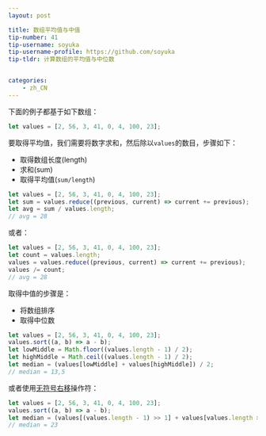 ```yaml
---
layout: post

title: 数组平均值与中值
tip-number: 41
tip-username: soyuka
tip-username-profile: https://github.com/soyuka
tip-tldr: 计算数组的平均值与中位数


categories:
    - zh_CN
---
```


下面的例子都基于如下数组：

```javascript
let values = [2, 56, 3, 41, 0, 4, 100, 23];
```

要取得平均值，我们需要将数字求和，然后除以`values`的数目，步骤如下：
- 取得数组长度(length)
- 求和(sum)
- 取得平均值(`sum/length`)

```javascript
let values = [2, 56, 3, 41, 0, 4, 100, 23];
let sum = values.reduce((previous, current) => current += previous);
let avg = sum / values.length;
// avg = 28
```

或者：

```javascript
let values = [2, 56, 3, 41, 0, 4, 100, 23];
let count = values.length;
values = values.reduce((previous, current) => current += previous);
values /= count;
// avg = 28
```

取得中值的步骤是：
- 将数组排序
- 取得中位数

```javascript
let values = [2, 56, 3, 41, 0, 4, 100, 23];
values.sort((a, b) => a - b);
let lowMiddle = Math.floor((values.length - 1) / 2);
let highMiddle = Math.ceil((values.length - 1) / 2);
let median = (values[lowMiddle] + values[highMiddle]) / 2;
// median = 13,5
```

或者使用[无符号右移](https://developer.mozilla.org/zh-CN/docs/Web/JavaScript/Reference/Operators/Bitwise_Operators#Right_shift)操作符：

```javascript
let values = [2, 56, 3, 41, 0, 4, 100, 23];
values.sort((a, b) => a - b);
let median = (values[(values.length - 1) >> 1] + values[values.length >> 1]) / 2
// median = 23
```
